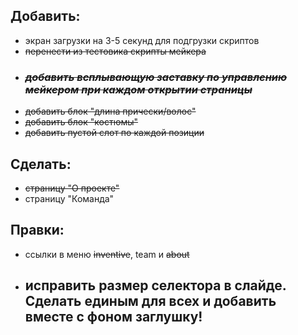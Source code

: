 ## Добавить:
*    экран загрузки на 3-5 секунд для подгрузки скриптов
*    ~~перенести из тестовика скрипты мейкера~~
*    ### ~~***добавить всплывающую заставку по управлению мейкером при каждом открытии страницы***~~
*    ~~добавить блок "длина прически/волос"~~
*    ~~добавить блок "костюмы"~~
*    ~~добавить пустой слот по каждой позиции~~

## Сделать:
*    ~~страницу "О проекте"~~
*    страницу "Команда"

## Правки:
*    ссылки в меню ~~inventive~~, team и ~~about~~
*    ##  исправить размер селектора в слайде. Сделать единым для всех и добавить вместе с фоном заглушку!
